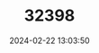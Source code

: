 ---
title: "32398"
category: "Dalbergia odorifera"
draft: false
date: 2024-02-22 13:03:50
languages:
  Chinese: ["Jiang Xiang", "Jiangxiang Huangtan"]
---